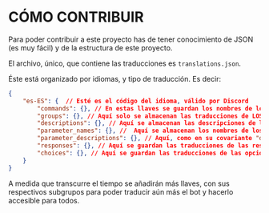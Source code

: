 # CÓMO CONTRIBUIR

Para poder contribuir a este proyecto has de tener conocimiento de JSON (es muy fácil)
y de la estructura de este proyecto.

El archivo, único, que contiene las traducciones es ``translations.json``.

Éste está organizado por idiomas, y tipo de traducción. Es decir:
```json
{
    "es-ES": {  // Esté es el código del idioma, válido por Discord
        "commands": {}, // En estas llaves se guardan los nombres de los comandos o subcomandos del bot
        "groups": {}, // Aquí solo se almacenan las traducciones de LOS GRUPOS "PADRE" de los comandos
        "descriptions": {}, // Aquí se almacenan las descripciones de los comandos
        "parameter_names": {}, //  Aquí se almacenan los nombres de los parámetros de los comandos
        "parameter_descriptions": {}, // Aquí, como en su covariante "descriptions", se almacenan descripciones, pero esta vez solo de parametros
        "responses": {}, // Aquí se guardan las traducciones de las respuestas que da el bot a los comandos
        "choices": {}, // Aquí se guardan las traducciones de las opciones que salen en el autcompletado personalizado de los comandos, por ejemplo, cuando intentas quitar un strike de un usuario que no tiene ninguno y sale, en español, "Este staff no tiene strikes..."
    }
}
```

A medida que transcurre el tiempo se añadirán más llaves, con sus respectivos subgrupos para poder traducir
aún más el bot y hacerlo accesible para todos.
